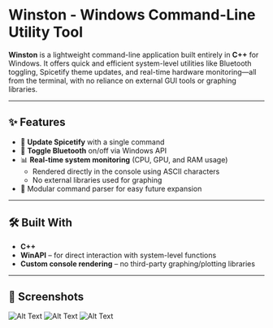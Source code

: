 # Winston - Windows Command-Line Utility Tool

**Winston** is a lightweight command-line application built entirely in **C++** for Windows. It offers quick and efficient system-level utilities like Bluetooth toggling, Spicetify theme updates, and real-time hardware monitoring—all from the terminal, with no reliance on external GUI tools or graphing libraries.

---

## ✨ Features

- 🔄 **Update Spicetify** with a single command
- 📶 **Toggle Bluetooth** on/off via Windows API
- 📊 **Real-time system monitoring** (CPU, GPU, and RAM usage)
  - Rendered directly in the console using ASCII characters
  - No external libraries used for graphing
- 🧩 Modular command parser for easy future expansion

---

## 🛠️ Built With

- **C++**
- **WinAPI** – for direct interaction with system-level functions
- **Custom console rendering** – no third-party graphing/plotting libraries

---

## 📸 Screenshots

![Alt Text](Screenshot/welcome_page)
![Alt Text](Screenshot/commands)
![Alt Text](Screenshot/task_graph)

